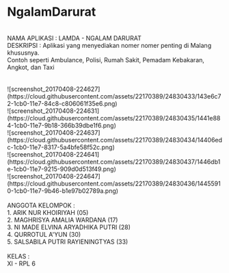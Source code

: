 # NgalamDarurat
<br>
NAMA APLIKASI : LAMDA - NGALAM DARURAT
<br>
DESKRIPSI : Aplikasi yang menyediakan nomer nomer penting di Malang khususnya. <br> Contoh seperti Ambulance, Polisi, Rumah Sakit, Pemadam Kebakaran, Angkot, dan Taxi <br>
<br>
<br>
![screenshot_20170408-224627](https://cloud.githubusercontent.com/assets/22170389/24830433/143e6c72-1cb0-11e7-84c8-c806061f35e6.png)
<br>
![screenshot_20170408-224631](https://cloud.githubusercontent.com/assets/22170389/24830435/1441e884-1cb0-11e7-9b18-366b39dbe1f6.png)
<br>
![screenshot_20170408-224637](https://cloud.githubusercontent.com/assets/22170389/24830434/14406edc-1cb0-11e7-8317-5a4bfe58f52c.png)
<br>
![screenshot_20170408-224641](https://cloud.githubusercontent.com/assets/22170389/24830437/1446db1e-1cb0-11e7-9215-909d0d513f49.png)
<br>
![screenshot_20170408-224647](https://cloud.githubusercontent.com/assets/22170389/24830436/14455910-1cb0-11e7-9b46-b1e97b02789a.png)
<br>
<br>
ANGGOTA KELOMPOK :
<br>
1. ARIK NUR KHOIRIYAH               (05)
<br>
2. MAGHRISYA AMALIA WARDANA         (17)
<br>
3. NI MADE ELVINA ARYADHIKA PUTRI   (28)
<br>
4. QURROTUL A'YUN                   (30)
<br>
5. SALSABILA PUTRI RAYIENINGTYAS    (33)
<br>
<br>
KELAS :
<br>
XI - RPL 6
<br>

